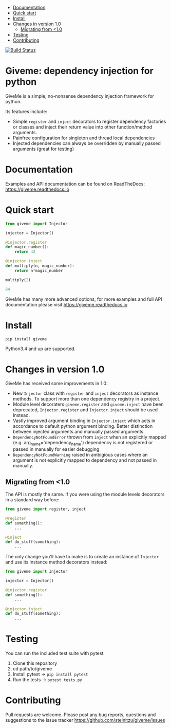 - [Documentation](#orgf158989)
- [Quick start](#org838d453)
- [Install](#org20027b7)
- [Changes in version 1.0](#org4c4a53e)
  - [Migrating from <1.0](#org237fed8)
- [Testing](#org63ec727)
- [Contributing](#org9104475)

[![Build Status](https://travis-ci.org/steinitzu/giveme.svg?branch=master)](https://travis-ci.org/steinitzu/giveme)

# Giveme: dependency injection for python

GiveMe is a simple, no-nonsense dependency injection framework for python.

Its features include:

-   Simple `register` and `inject` decorators to register dependency factories or classes and inject their return value into other function/method arguments.
-   Painfree configuration for singleton and thread local dependencies
-   Injected dependencies can always be overridden by manually passed arguments (great for testing)


<a id="orgf158989"></a>

# Documentation

Examples and API documentation can be found on ReadTheDocs: <https://giveme.readthedocs.io>


<a id="org838d453"></a>

# Quick start

```python
from giveme import Injector

injector = Injector()

@injector.register
def magic_number():
    return 42

@injector.inject
def multiply(n, magic_number):
    return n*magic_number

multiply(2)
```

```python
84
```

GiveMe has many more advanced options, for more examples and full API documentation please visit <https://giveme.readthedocs.io>


<a id="org20027b7"></a>

# Install

`pip install giveme`

Python3.4 and up are supported.


<a id="org4c4a53e"></a>

# Changes in version 1.0

GiveMe has received some improvements in 1.0:

-   New `Injector` class with `register` and `inject` decorators as instance methods. To support more than one dependency registry in a project.
-   Module level decoraters `giveme.register` and `giveme.inject` have been deprecated, `Injector.register` and `Injector.inject` should be used instead.
-   Vastly improved argument binding in `Injector.inject` which acts in accordance to default python argument binding. Better distinction between injected arguments and manually passed arguments.
-   `DependencyNotFoundError` thrown from `inject` when an explicitly mapped (e.g. arg<sub>name</sub>='dependency<sub>name</sub>') dependency is not registered or passed in manually for easier debugging
-   `DependencyNotFoundWarning` raised in ambigious cases where an argument is not explicitly mapped to dependency and not passed in manually.


<a id="org237fed8"></a>

## Migrating from <1.0

The API is mostly the same. If you were using the module levels decorators in a standard way before:

```python
from giveme import register, inject

@register
def something():
    ...

@inject
def do_stuff(something):
    ...
```

The only change you'll have to make is to create an instance of `Injector` and use its instance method decorators instead:

```python
from giveme import Injector

injector = Injector()

@injector.register
def something():
    ...

@injector.inject
def do_stuff(something):
    ...
```


<a id="org63ec727"></a>

# Testing

You can run the included test suite with pytest

1.  Clone this repository
2.  cd path/to/giveme
3.  Install pytest -> `pip install pytest`
4.  Run the tests -> `pytest tests.py`


<a id="org9104475"></a>

# Contributing

Pull requests are welcome. Please post any bug reports, questions and suggestions to the issue tracker <https://github.com/steinitzu/giveme/issues>
